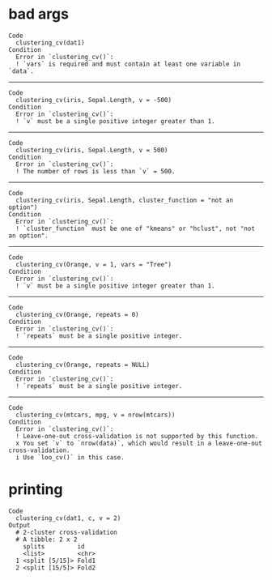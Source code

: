 # bad args

    Code
      clustering_cv(dat1)
    Condition
      Error in `clustering_cv()`:
      ! `vars` is required and must contain at least one variable in `data`.

---

    Code
      clustering_cv(iris, Sepal.Length, v = -500)
    Condition
      Error in `clustering_cv()`:
      ! `v` must be a single positive integer greater than 1.

---

    Code
      clustering_cv(iris, Sepal.Length, v = 500)
    Condition
      Error in `clustering_cv()`:
      ! The number of rows is less than `v` = 500.

---

    Code
      clustering_cv(iris, Sepal.Length, cluster_function = "not an option")
    Condition
      Error in `clustering_cv()`:
      ! `cluster_function` must be one of "kmeans" or "hclust", not "not an option".

---

    Code
      clustering_cv(Orange, v = 1, vars = "Tree")
    Condition
      Error in `clustering_cv()`:
      ! `v` must be a single positive integer greater than 1.

---

    Code
      clustering_cv(Orange, repeats = 0)
    Condition
      Error in `clustering_cv()`:
      ! `repeats` must be a single positive integer.

---

    Code
      clustering_cv(Orange, repeats = NULL)
    Condition
      Error in `clustering_cv()`:
      ! `repeats` must be a single positive integer.

---

    Code
      clustering_cv(mtcars, mpg, v = nrow(mtcars))
    Condition
      Error in `clustering_cv()`:
      ! Leave-one-out cross-validation is not supported by this function.
      x You set `v` to `nrow(data)`, which would result in a leave-one-out cross-validation.
      i Use `loo_cv()` in this case.

# printing

    Code
      clustering_cv(dat1, c, v = 2)
    Output
      # 2-cluster cross-validation 
      # A tibble: 2 x 2
        splits         id   
        <list>         <chr>
      1 <split [5/15]> Fold1
      2 <split [15/5]> Fold2

